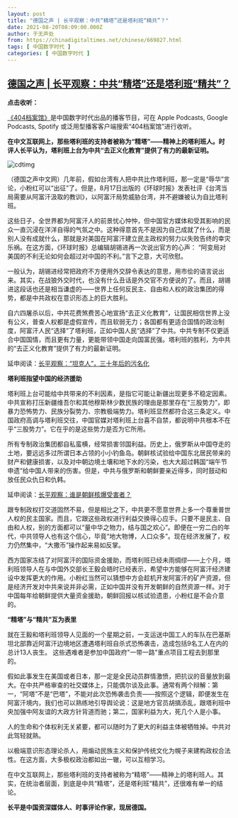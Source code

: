 ```yaml
---
layout: post
title: "德国之声 | 长平观察：中共“精塔”还是塔利班“精共”？"
date: 2021-08-20T08:09:00.000Z
author: 于无声处
from: https://chinadigitaltimes.net/chinese/669827.html
tags: [ 中国数字时代 ]
categories: [ 中国数字时代 ]
---
```

<!--1629446940000-->
[德国之声 | 长平观察：中共“精塔”还是塔利班“精共”？](https://chinadigitaltimes.net/chinese/669827.html)
------

<div>
<p><strong>点击收听：</strong> </p><p><a href="https://anchor.fm/chinadigitaltimes">《404档案馆》</a>是中国数字时代出品的播客节目，可在 Apple Podcasts, Google Podcasts, Spotify 或泛用型播客客户端搜索“404档案馆”进行收听。</p></p><p><strong>在中文互联网上，那些塔利班的支持者被称为“精塔”——精神上的塔利班人。时评人长平认为，塔利班上台为中共“去正义化教育”提供了有力的最新证明。</strong></p><p><img src="https://chinadigitaltimes.net/chinese/files/2021/08/image-1629363388092.png" alt="cdtimg" /></p><p>（德国之声中文网）几年前，假如台湾有人把中共比作塔利班，那一定是“辱华”言论，小粉红可以“出征”了。但是，8月17日出版的《环球时报》发表社评《台湾当局需要从阿富汗汲取的教训》，以阿富汗局势威胁台湾，并不避嫌被认为自比塔利班。</p><p>这些日子，全世界都为阿富汗人的前景忧心忡忡，但中国官方媒体和受其影响的民众一直沉浸在洋洋自得的气氛之中。这种得意首先不是因为自己成就了什么，而是别人没有成就什么，那就是对美国在阿富汗建立民主政权的努力以失败告终的幸灾乐祸。在这方面，《环球时报》总编辑胡锡进再一次说出官方的心声： “阿变局对美国的不利无论如何会超过对中国的不利。”言下之意，大可欣慰。</p><p>一般认为，胡锡进经常把政府不方便用外交辞令表达的意思，用市侩的语言说出来。其实，在战狼外交时代，也没有什么丑话是外交官不方便说的了。而且，胡锡进这段话也还是相当谦虚的——世界上任何反民主、自由和人权的政治集团的得势，都是中共政权在意识形态上的巨大胜利。</p><p>自六四屠杀以后，中共花费煞费苦心地宣扬“去正义化教育”，让国民相信世界上没有公义，普查人权都是虚假宣传，而且软弱无力；各国都有更适合国情的政治制度，阿富汗人民“选择”了塔利班，正如中国人民“选择”了中共。中共专制不仅更适合中国国情，而且更有力量，更能带领中国走向国富民强。塔利班的胜利，为中共的“去正义化教育”提供了有力的最新证明。</p><p>延申阅读：<a href="https://www.dw.com/zh/%E9%95%BF%E5%B9%B3%E8%A7%82%E5%AF%9F%E5%9D%A6%E5%85%8B%E4%BA%BA%E4%B8%89%E5%8D%81%E5%B9%B4%E5%90%8E%E7%9A%84%E6%B1%A1%E5%90%8D%E5%8C%96/a-50225877" title="长平观察：“坦克人”，三十年后的污名化">长平观察：“坦克人”，三十年后的污名化</a></p><p><strong>塔利班指望中国的经济援助</strong></p><p>塔利班上台可能给中共带来的不利因素，是指它可能让新疆出现更多不稳定因素。中共宣称打压新疆维吾尔和其他穆斯林少数民族的理由是那里存在“三股势力”，即暴力恐怖势力、民族分裂势力、宗教极端势力。塔利班显然都符合这三条定义。中国政府高调与塔利班交往，中国官媒对塔利班上台喜不自禁，都说明中共根本不在乎“三股势力”。它在乎的是这些势力是否为它所用。</p><p>所有专制政治集团都自私蛮横，经常损害邻国利益。历史上，俄罗斯从中国夺走的土地，要远远多过所谓日本占领的小小钓鱼岛。朝鲜核试验给中国东北居民带来的财产和健康损害，以及对中朝边境土壤和地下水的污染，也大大超过韩国“端午节申遗”给中国人带来的伤害。但是，中共与俄罗斯和朝鲜要亲近得多，同时鼓动和放任民众仇日和仇韩。</p><p>延申阅读：<a href="https://www.dw.com/zh/%E9%95%BF%E5%B9%B3%E8%A7%82%E5%AF%9F%E8%B0%81%E6%98%AF%E6%9C%9D%E9%B2%9C%E6%A0%B8%E7%88%86%E5%8F%97%E5%AE%B3%E8%80%85/a-18963597" title="长平观察：谁是朝鲜核爆受害者？">长平观察：谁是朝鲜核爆受害者？</a></p><p>跟专制政权打交道固然不易，但是相比之下，中共更不愿意世界上多一个尊重普世人权的民主国家。而且，它跟这些政权进行利益交换得心应手。只要不是民主、自由和人权，别的方面都可以“量中华之物力，结与国之欢心”。即便在一穷二白的年代，中共领导人也有这个信心，毕竟“地大物博，人口众多”。现在经济发展了，权力仍然集中，“大撒币”操作起来易如反掌。</p><p>西方国家冻结了对阿富汗的国际资金援助，而塔利班已经未雨绸缪——上个月，塔利班领导人在与中国外交部长王毅会晤时已经表示，希望中方能够在阿富汗经济建设中发挥更大的作用。小粉红当然可以猜想中方会趁机开发阿富汗的矿产资源，但是经济开发对中共来说并非必需，正如中国并没有开发朝鲜的自然资源一样。对于中国每年给朝鲜提供大量资金援助，朝鲜回报以核试验遗患，小粉红是不会介意的。</p><p><strong>“精塔”与“精共”互为表里</strong></p><p>就在王毅和塔利班领导人见面的一个星期之前，一支运送中国工人的车队在巴基斯坦北部靠近阿富汗边境地区遭遇塔利班自杀式恐怖袭击，造成包括9名工人在内的总计13人丧生。 这些遇难者是参加中国政府&quot;一带一路&quot;重点项目工程去到那里的。</p><p>假如此事发生在美国或者日本，那一定是全民动员群情激愤，把抗议的音量放到最大。在中共严格审查的社交媒体上，只能偶尔谈及此事。通常有两个辩解：第一，“阿塔”不是“巴塔”，不能对此次恐怖袭击负责——按照这个逻辑，即便发生在阿富汗境内，我们也可以熟练地引导舆论说：这是地方官员胡搞添乱，跟塔利班中央加强中阿友谊的大政方针背道而驰；第二，国家利益为大，死几个人是小事。</p><p>人的生命和个体权利无关紧要，都可以随时为了更大的利益主体被牺牲掉。中共对此驾轻就熟。</p><p>以极端意识形态理论杀人，用煽动民族主义和保护传统文化为幌子来建构政权合法性。在这方面，大多极权政治都如出一辙，可以互相学习。</p><p>在中文互联网上，那些塔利班的支持者被称为“精塔”——精神上的塔利班人。其实，在统治者层面，到底是中共“精塔”，还是塔利班“精共”，还很难有单一的结论。</p><p><strong>长平是中国资深媒体人、时事评论作家，现居德国。</strong></p>
</div>
